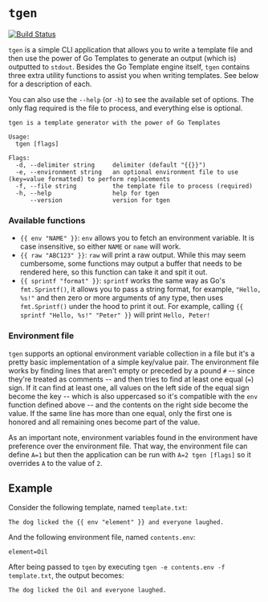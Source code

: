 # `tgen`

[![Build Status](https://travis-ci.org/patrickdappollonio/tgen.svg?branch=master)](https://travis-ci.org/patrickdappollonio/tgen)

`tgen` is a simple CLI application that allows you to write a template file and then use the power of Go Templates to generate an output (which is) outputted to `stdout`. Besides the Go Template engine itself, `tgen` contains three extra utility functions to assist you when writing templates. See below for a description of each.

You can also use the `--help` (or `-h`) to see the available set of options. The only flag required is the file to process, and everything else is optional.

```
tgen is a template generator with the power of Go Templates

Usage:
  tgen [flags]

Flags:
  -d, --delimiter string     delimiter (default "{{}}")
  -e, --environment string   an optional environment file to use (key=value formatted) to perform replacements
  -f, --file string          the template file to process (required)
  -h, --help                 help for tgen
      --version              version for tgen
```

### Available functions

* `{{ env "NAME" }}`: `env` allows you to fetch an environment variable. It is case insensitive, so either `NAME` or `name` will work.
* `{{ raw "ABC123" }}`: `raw` will print a raw output. While this may seem cumbersome, some functions may output a buffer that needs to be rendered here, so this function can take it and spit it out.
* `{{ sprintf "format" }}`: `sprintf` works the same way as Go's `fmt.Sprintf()`, it allows you to pass a string format, for example, `"Hello, %s!"` and then zero or more arguments of any type, then uses `fmt.Sprintf()` under the hood to print it out. For example, calling `{{ sprintf "Hello, %s!" "Peter" }}` will print `Hello, Peter!`

### Environment file

`tgen` supports an optional environment variable collection in a file but it's a pretty basic implementation of a simple key/value pair. The environment file works by finding lines that aren't empty or preceded by a pound `#` -- since they're treated as comments -- and then tries to find at least one equal (`=`) sign. If it can find at least one, all values on the left side of the equal sign become the key -- which is also uppercased so it's compatible with the `env` function defined above -- and the contents on the right side become the value. If the same line has more than one equal, only the first one is honored and all remaining ones become part of the value.

As an important note, environment variables found in the environment have preference over the environment file. That way, the environment file can define `A=1` but then the application can be run with `A=2 tgen [flags]` so it overrides `A` to the value of `2`.

## Example

Consider the following template, named `template.txt`:

```
The dog licked the {{ env "element" }} and everyone laughed.
```

And the following environment file, named `contents.env`:

```
element=Oil
```

After being passed to `tgen` by executing `tgen -e contents.env -f template.txt`, the output becomes:

```
The dog licked the Oil and everyone laughed.
```
